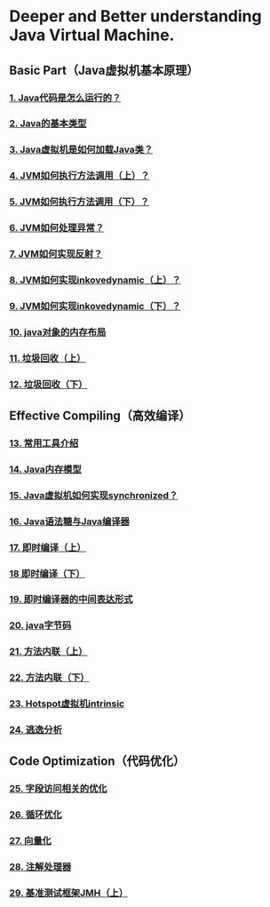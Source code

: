 # Deeper and Better understanding Java Virtual Machine.

## Basic Part（Java虚拟机基本原理）

### [1.  Java代码是怎么运行的？](basic/1.How-java-code-runs.md)

### [2.  Java的基本类型](basic/2.java-basic-type.md)

### [3.  Java虚拟机是如何加载Java类？](basic/3.how-jvm-load-classes.md)

### [4.  JVM如何执行方法调用（上）？](basic/4.how-jvm-execute-method-invocation.md)

### [5.  JVM如何执行方法调用（下）？](basic/5.how-jvm-execute-method-invocation.md)

### [6.  JVM如何处理异常？](basic/6.how-jvm-handle-exception.md)

### [7.  JVM如何实现反射？](basic/7.how-jvm-implement-reflection.md)

### [8.  JVM如何实现inkovedynamic（上）？](basic/8.how-jvm-implement-invokedynamic.md)

### [9.  JVM如何实现inkovedynamic（下）？](basic/9.how-jvm-implement-invokedynamic.md)

### [10.  java对象的内存布局](basic/10.memory-distribution-of-java-object.md)

### [11.  垃圾回收（上）](basic/11.garbage-collection.md)

### [12.  垃圾回收（下）](basic/12.garbage-collection.md)


## Effective Compiling（高效编译） 

### [13.  常用工具介绍](advanced/13.common-tools.md)

### [14.  Java内存模型](advanced/14.java-memory-model.md)

### [15.  Java虚拟机如何实现synchronized？](advanced/15.how-jvm-implements-synchronized.md)

### [16.  Java语法糖与Java编译器](advanced/16.java-syntax-sugar-and-compiler.md)

### [17.  即时编译（上）](advanced/17.jit.md)

### [18  即时编译（下）](advanced/18.jit.md)

### [19.  即时编译器的中间表达形式](advanced/19.intermediate-representation-of-jit-compiler.md)

### [20.  java字节码](advanced/20.java-bytecode.md)

### [21.  方法内联（上）](advanced/21.method-inner-relation.md)

### [22.  方法内联（下）](advanced/22.method-inner-relation.md)

### [23.  Hotspot虚拟机intrinsic](advanced/23.hotspot-jvm-intrinsic.md)

### [24.  逃逸分析](advanced/24.escape-analize.md)
## Code Optimization（代码优化）
### [25.  字段访问相关的优化](opt/25.optimization-of-field-access.md)

### [26.  循环优化](opt/26.optimization-of-loops.md)

### [27.   向量化](opt/27.vectorization.md)

### [28.  注解处理器](opt/28.annotation-handler.md)

### [29.  基准测试框架JMH（上）](opt/29.benchmarking-framework-jmh.md)
